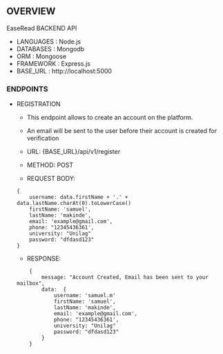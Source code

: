## OVERVIEW
EaseRead BACKEND API

* LANGUAGES : Node.js
* DATABASES : Mongodb
* ORM : Mongoose
* FRAMEWORK : Express.js
* BASE_URL : http://localhost:5000

### ENDPOINTS

* REGISTRATION
    - This endpoint allows to create an account on the platform.
    - An email will be sent to the user before their account is created for verification
    
    - URL: {BASE_URL}/api/v1/register
    - METHOD: POST
    - REQUEST BODY: 
    ```
    {
        username: data.firstName + '.' + data.lastName.charAt(0).toLowerCase()
        firstName: 'samuel',
        lastName: 'makinde',
        email: 'example@gmail.com',
        phone: "12345436361',
        university: "Unilag"
        password: "dfdasd123"
    }
    
    ```
    - RESPONSE:
    ```
        {
            message: "Account Created, Email has been sent to your mailbox",
            data:  {
                username: 'samuel.m'
                firstName: 'samuel',
                lastName: 'makinde',
                email: 'example@gmail.com',
                phone: "12345436361',
                university: "Unilag"
                password: "dfdasd123"
            }
        }
    ```

   
